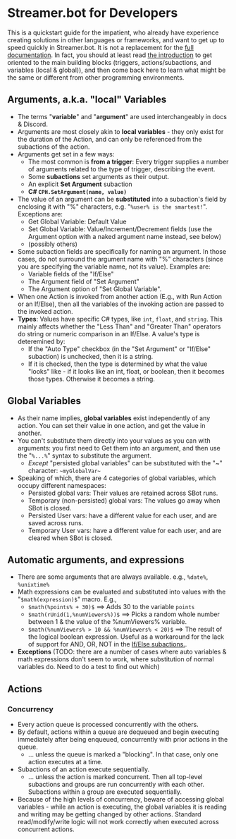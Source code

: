 # Streamer.bot for Developers

This is a quickstart guide for the impatient, who already have experience creating solutions in other languages or frameworks, and want to get up to speed quickly in Streamer.bot.  It is not a replacement for the [full documentation](https://docs.streamer.bot/ ).  In fact, you should at least read [the introduction](https://docs.streamer.bot/get-started/introduction ) to get oriented to the main building blocks (triggers, actions/subactions, and variables (local & global)), and then come back here to learn what might be the same or different from other programming environments.

## Arguments, a.k.a. "local" Variables
* The terms "**variable**" and "**argument**" are used interchangeably in docs & Discord.
* Arguments are most closely akin to **local variables** - they only exist for the duration of the Action, and can only be referenced from the subactions of the action.
* Arguments get set in a few ways:
  * The most common is **from a trigger**: Every trigger supplies a number of arguments related to the type of trigger, describing the event.
  * Some **subactions** set arguments as their output.
  * An explicit **Set Argument** subaction
  * **C\# `CPH.SetArgument(name, value)`**
* The value of an argument can be **substituted** into a subaction's field by enclosing it with "%" characters, e.g. "`%user% is the smartest!`".  Exceptions are:
  * Get Global Variable: Default Value
  * Set Global Variable: Value/Increment/Decrement fields (use the Argument option with a naked argument name instead, see below)
  * (possibly others)
* Some subaction fields are specifically for naming an argument.  In those cases, do not surround the argument name with "%" characters (since you are specifying the variable name, not its value).  Examples are:
  * Variable fields of the "If/Else"
  * The Argument field of "Set Argument"
  * The Argument option of "Set Global Variable".
* When one Action is invoked from another action (E.g., with Run Action or an If/Else), then all the variables of the invoking action are passed to the invoked action.
* **Types**: Values have specific C# types, like `int`, `float`, and `string`.  This mainly affects whether the "Less Than" and "Greater Than" operators do string or numeric comparison in an If/Else.  A value's type is deteremined by:
  * If the "Auto Type" checkbox (in the "Set Argument" or "If/Else" subaction) is unchecked, then it is a string.
  * If it is checked, then the type is determined by what the value "looks" like - if it looks like an int, float, or boolean, then it becomes those types.  Otherwise it becomes a string.

## Global Variables
* As their name implies, **global variables** exist independently of any action.  You can set their value in one action, and get the value in another.
* You can't substitute them directly into your values as you can with arguments: you first need to Get them into an argument, and then use the "`%...%`" syntax to substitute the argument.
  * *Except* "persisted global variables" can be substituted with the "~" character: `~myGlobalVar~`
* Speaking of which, there are 4 categories of global variables, which occupy different namespaces:
  * Persisted global vars: Their values are retained across SBot runs.
  * Temporary (non-persisted) global vars: The values go away when SBot is closed.
  * Persisted User vars: have a different value for each user, and are saved across runs.
  * Temporary User vars: have a different value for each user, and are cleared when SBot is closed.

## Automatic arguments, and expressions
* There are some arguments that are always available. e.g., `%date%`, `%unixtime%`
* Math expressions can be evaluated and substituted into values with the "`$math(expression)$`" macro.  E.g.,
  * `$math(%points% + 30)$` ==> Adds 30 to the variable `points`
  * `$math(rUnid(1,%numViewers%))$` ==> Picks a random whole number between 1 & the value of the %numViewers% variable.
  * `$math(%numViewers% > 10 && %numViewers% < 20)$` ==> The result of the logical boolean expression.  Useful as a workaround for the lack of support for AND, OR, NOT in the [If/Else subactions.](https://docs.streamer.bot/api/sub-actions/core/logic/if-else).
* **Exceptions**  (TODO: there are a number of cases where auto variables & math expressions don't seem to work, where substitution of normal variables do.  Need to do a test to find out which)

## Actions

### Concurrency

* Every action queue is processed concurrently with the others.
* By default, actions within a queue are dequeued and begin executing immediately after being enqueued, concurrently with prior actions in the queue.
  * ... unless the queue is marked a "blocking".  In that case, only one action executes at a time.
* Subactions of an action execute sequentially.
  * ... unless the action is marked concurrent.  Then all top-level subactions and groups are run concurrently with each other.  Subactions within a group are executed sequentially.
* Because of the high levels of concurrency, beware of accessing global variables - while an action is executing, the global variables it is reading and writing may be getting changed by other actions.  Standard read/modify/write logic will not work correctly when executed across concurrent actions.

